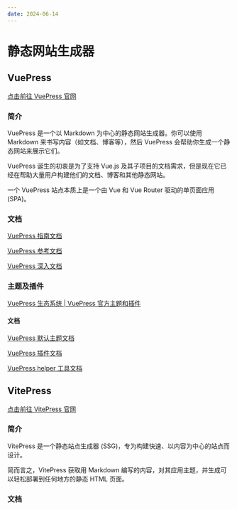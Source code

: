 ```yaml
---
date: 2024-06-14
---
```


# 静态网站生成器

## VuePress

[点击前往 VuePress 官网][VuePress]

### 简介

VuePress 是一个以 Markdown 为中心的静态网站生成器。你可以使用 Markdown 来书写内容（如文档、博客等），然后 VuePress 会帮助你生成一个静态网站来展示它们。

VuePress 诞生的初衷是为了支持 Vue.js 及其子项目的文档需求，但是现在它已经在帮助大量用户构建他们的文档、博客和其他静态网站。

一个 VuePress 站点本质上是一个由 Vue 和 Vue Router 驱动的单页面应用 (SPA)。

### 文档

[VuePress 指南文档][VuePress 指南文档]

[VuePress 参考文档][VuePress 参考文档]

[VuePress 深入文档][VuePress 深入文档]

### 主题及插件

[VuePress 生态系统 | VuePress 官方主题和插件][VuePress 生态系统]

#### 文档

[VuePress 默认主题文档][VuePress 默认主题文档]

[VuePress 插件文档][VuePress 插件文档]

[VuePress helper 工具文档][VuePress helper 工具文档]

## VitePress

[点击前往 VitePress 官网][VitePress]

### 简介

VitePress 是一个静态站点生成器 (SSG)，专为构建快速、以内容为中心的站点而设计。

简而言之，VitePress 获取用 Markdown 编写的内容，对其应用主题，并生成可以轻松部署到任何地方的静态 HTML 页面。

### 文档

[VuePress]: https://vuepress.vuejs.org/zh/
[VuePress 指南文档]: https://vuepress.vuejs.org/zh/guide/introduction.html
[VuePress 参考文档]: https://vuepress.vuejs.org/zh/reference/cli.html
[VuePress 生态系统]: https://ecosystem.vuejs.press/zh/
[VuePress 深入文档]: https://vuepress.vuejs.org/zh/advanced/architecture.html
[VuePress 默认主题文档]: https://ecosystem.vuejs.press/zh/themes/default/
[VuePress 插件文档]: https://ecosystem.vuejs.press/zh/plugins/
[VuePress helper 工具文档]: https://ecosystem.vuejs.press/zh/tools/helper/

[VitePress]: https://vitepress.dev/zh/

